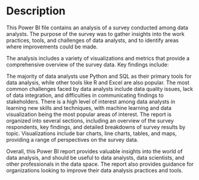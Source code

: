 # Description
This Power BI file contains an analysis of a survey conducted among data analysts. The purpose of the survey was to gather insights into the work practices, tools, and challenges of data analysts, and to identify areas where improvements could be made.

The analysis includes a variety of visualizations and metrics that provide a comprehensive overview of the survey data. Key findings include:

The majority of data analysts use Python and SQL as their primary tools for data analysis, while other tools like R and Excel are also popular.
The most common challenges faced by data analysts include data quality issues, lack of data integration, and difficulties in communicating findings to stakeholders.
There is a high level of interest among data analysts in learning new skills and techniques, with machine learning and data visualization being the most popular areas of interest.
The report is organized into several sections, including an overview of the survey respondents, key findings, and detailed breakdowns of survey results by topic. Visualizations include bar charts, line charts, tables, and maps, providing a range of perspectives on the survey data.

Overall, this Power BI report provides valuable insights into the world of data analysis, and should be useful to data analysts, data scientists, and other professionals in the data space. The report also provides guidance for organizations looking to improve their data analysis practices and tools.

